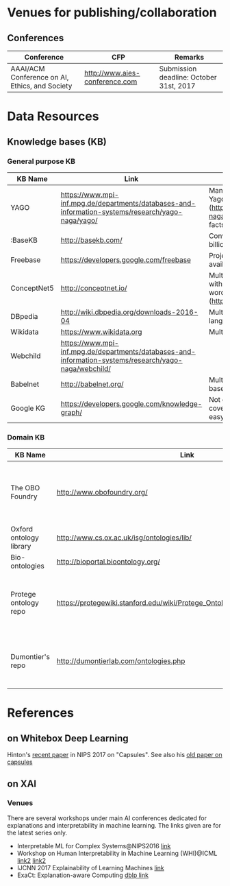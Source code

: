 # Venues for publishing/collaboration
## Conferences
|Conference|CFP|Remarks|
|----------|---|-------|
|AAAI/ACM Conference on AI, Ethics, and Society|http://www.aies-conference.com |Submission deadline: October 31st, 2017| 


# Data Resources

## Knowledge bases (KB)

### General purpose KB
|KB Name | Link | Remarks |
|--------|------|---------|
|YAGO|https://www.mpi-inf.mpg.de/departments/databases-and-information-systems/research/yago-naga/yago/ | Manual verification, high accracy. Yago3 is open source now (https://github.com/yago-naga/yago3). 17m entities and 150m facts.|
|:BaseKB|http://basekb.com/ |Converted from Freebase with 1.3 billion facts about 40 million subjects|
|Freebase|https://developers.google.com/freebase | Project shut down, but data dump available (1.9 billion triples)|
|ConceptNet5|http://conceptnet.io/ |Multilingual. 8m nodes, 21m edges, with 1.5m nodes in English. Paper on word embeddings using ConceptNet (https://arxiv.org/pdf/1612.03975.pdf)|
|DBpedia|http://wiki.dbpedia.org/downloads-2016-04 | Multilingual. 38.3m subjects in all languages, 4.5m subjects in English.|
|Wikidata|https://www.wikidata.org |Multilingual. 34m items.|
|Webchild|https://www.mpi-inf.mpg.de/departments/databases-and-information-systems/research/yago-naga/webchild/ | 
|Babelnet|http://babelnet.org/ |Multilingual. 14m entries. Wordnet based.|
|Google KG|https://developers.google.com/knowledge-graph/ |Not great coverage/hierarchy/expressivity, but easy to access|

### Domain KB
|KB Name | Link | Remarks |
|--------|------|---------|
|The OBO Foundry|http://www.obofoundry.org/ | A collection of domain ontologies, incl. GO, BFO and many others. |
|Oxford ontology library|http://www.cs.ox.ac.uk/isg/ontologies/lib/ | |
|Bio-ontologies|http://bioportal.bioontology.org/ | |
|Protege ontology repo|https://protegewiki.stanford.edu/wiki/Protege_Ontology_Library#OWL_ontologies | Protege is the most popular ontology editor developed in Stanford|
|Dumontier's repo|http://dumontierlab.com/ontologies.php | Prof. Dumontier's collection of Biomedical KBs |


# References
## on Whitebox Deep Learning
Hinton's [recent paper](https://research.google.com/pubs/pub46351.html) in NIPS 2017 on "Capsules". See also his [old paper on capsules](http://www.cs.toronto.edu/~fritz/absps/transauto6.pdf)
## on XAI
### Venues
There are several workshops under main AI conferences dedicated for explanations and interpretability in machine learning. The links given are for the latest series only. 
+ Interpretable ML for Complex Systems@NIPS2016 [link](https://sites.google.com/site/nips2016interpretml/)
+ Workshop on Human Interpretability in Machine Learning (WHI)@ICML [link2](https://sites.google.com/site/2016whi/) [link2](https://2017.icml.cc/Conferences/2017/Schedule?showEvent=20)
+ IJCNN 2017 Explainability of Learning Machines [link](http://gesture.chalearn.org/ijcnn17_explainability_of_learning_machines)
+ ExaCt: Explanation-aware Computing [dblp link](http://dblp.uni-trier.de/db/conf/exact/index.html)
